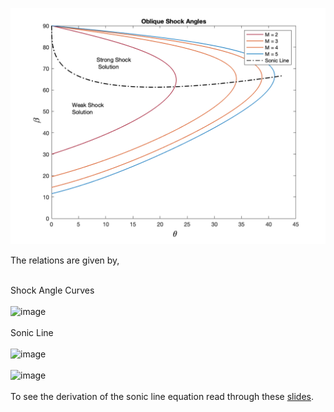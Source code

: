 <p align="center"><img src="./Images/ObliqueShockAngles.png" alt="drawing" width="600"/></p>

The relations are given by, 

<br>Shock Angle Curves <br><br>
<img width="340" alt="image" src="https://user-images.githubusercontent.com/68218266/170763502-a77b560d-6f29-4a01-8c1d-558a9ccc00a7.png">
<br><br>Sonic Line<br><br>
<img width="340" alt="image" src="https://user-images.githubusercontent.com/68218266/170762673-5598de78-1c4c-4057-994e-4d03a886ab71.png"><br><br>
<img width="340" alt="image" src="https://user-images.githubusercontent.com/68218266/170762920-caddf0c3-dc17-46a1-9286-0a8a2f3806cd.png">
<br><br>
To see the derivation of the sonic line equation read through these <a href="http://mae-nas.eng.usu.edu/MAE_5420_Web/section8/section8.3.pdf">slides</a>.



